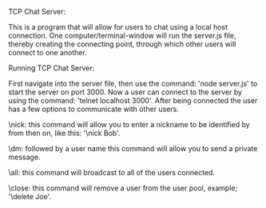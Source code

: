 TCP Chat Server:

This is a program that will allow for users to chat using a local host connection. One computer/terminal-window will run the server.js file, thereby creating the connecting point, through which other users will connect to one another.

Running TCP Chat Server:

First navigate into the server file, then use the command: 'node server.js' to start the server on port 3000. Now a user can connect to the server by using the command: 'telnet localhost 3000'. After being connected the user has a few options to communicate with other users.

\nick: this command will allow you to enter a nickname to be identified by from then on, like this: '\nick Bob'.

\dm: followed by a user name this command will allow you to send a private message.

\all: this command will broadcast to all of the users connected.

\close: this command will remove a user from the user pool, example; '\delete Joe'.
